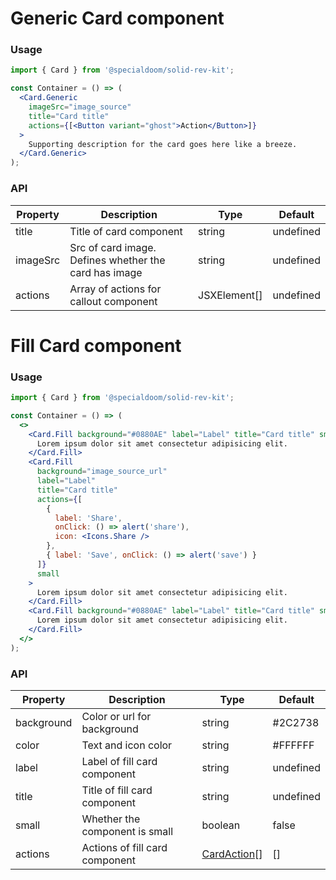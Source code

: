 # Generic Card component

### Usage

```jsx
import { Card } from '@specialdoom/solid-rev-kit';

const Container = () => (
  <Card.Generic
    imageSrc="image_source"
    title="Card title"
    actions={[<Button variant="ghost">Action</Button>]}
  >
    Supporting description for the card goes here like a breeze.
  </Card.Generic>
);
```

### API

| Property | Description                                           | Type         | Default   |
| -------- | ----------------------------------------------------- | ------------ | --------- |
| title    | Title of card component                               | string       | undefined |
| imageSrc | Src of card image. Defines whether the card has image | string       | undefined |
| actions  | Array of actions for callout component                | JSXElement[] | undefined |

# Fill Card component

### Usage

```jsx
import { Card } from '@specialdoom/solid-rev-kit';

const Container = () => (
  <>
    <Card.Fill background="#0880AE" label="Label" title="Card title" small>
      Lorem ipsum dolor sit amet consectetur adipisicing elit.
    </Card.Fill>
    <Card.Fill
      background="image_source_url"
      label="Label"
      title="Card title"
      actions={[
        {
          label: 'Share',
          onClick: () => alert('share'),
          icon: <Icons.Share />
        },
        { label: 'Save', onClick: () => alert('save') }
      ]}
      small
    >
      Lorem ipsum dolor sit amet consectetur adipisicing elit.
    </Card.Fill>
    <Card.Fill background="#0880AE" label="Label" title="Card title" small>
      Lorem ipsum dolor sit amet consectetur adipisicing elit.
    </Card.Fill>
  </>
);
```

### API

| Property   | Description                    | Type                                                                                                            | Default   |
| ---------- | ------------------------------ | --------------------------------------------------------------------------------------------------------------- | --------- |
| background | Color or url for background    | string                                                                                                          | #2C2738   |
| color      | Text and icon color            | string                                                                                                          | #FFFFFF   |
| label      | Label of fill card component   | string                                                                                                          | undefined |
| title      | Title of fill card component   | string                                                                                                          | undefined |
| small      | Whether the component is small | boolean                                                                                                         | false     |
| actions    | Actions of fill card component | [CardAction](https://github.com/specialdoom/solid-rev-kit/blob/main/src/components/card/FillCard.tsx#L10-L13)[] | []        |
